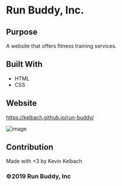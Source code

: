 # Run Buddy, Inc.

## Purpose
A website that offers fitness training services.

## Built With
* HTML
* CSS

## Website
https://kelbach.github.io/run-buddy/

![image](https://user-images.githubusercontent.com/87092340/133495694-919564a8-d517-4b2c-8f71-34d2b9cf5049.png)


## Contribution
Made with <3 by Kevin Kelbach

### ©️2019 Run Buddy, Inc
